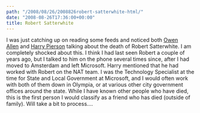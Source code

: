 ```yaml
---
path: "/2008/08/26/2008826robert-satterwhite-html/" 
date: "2008-08-26T17:36:00+00:00" 
title: Robert Satterwhite
---
```


  <p>
    I was just catching up on reading some feeds and noticed both&nbsp;<a href="http://sharepoint.microsoft.com/blogs/owen/Lists/Posts/Post.aspx?ID=20">Owen Allen</a>&nbsp;and&nbsp;<a href="http://devhawk.net/2008/08/19/Missing+Missing+Persons.aspx" class="broken_link">Harry Pierson</a>&nbsp;talking about the death of Robert Satterwhite. I am completely shocked about this. I think I had last seen Robert a couple of years ago, but I talked to him on the phone several times since, after I had moved to Amsterdam and left Microsoft. Harry mentioned&nbsp;that he had worked with Robert on the NAT team. I was the Technology Specialist at the time for State and Local Government at Microsoft, and I would often work with both of them down in Olympia, or at various other city government offices around the state. While I have known other people who have died, this is the first person I would classify as a friend who has died (outside of family). Will take a bit to process&#8230;.
  </p>
</div>